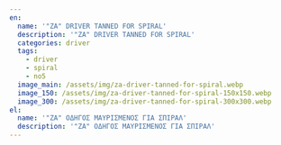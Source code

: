 ```yaml
---
en:
  name: '"ZA" DRIVER TANNED FOR SPIRAL'
  description: '"ZA" DRIVER TANNED FOR SPIRAL'
  categories: driver
  tags:
    - driver
    - spiral
    - no5
  image_main: /assets/img/za-driver-tanned-for-spiral.webp
  image_150: /assets/img/za-driver-tanned-for-spiral-150x150.webp
  image_300: /assets/img/za-driver-tanned-for-spiral-300x300.webp
el:
  name: '"ZA" ΟΔΗΓΟΣ ΜΑΥΡΙΣΜΕΝΟΣ ΓΙΑ ΣΠΙΡΑΛ'
  description: '"ZA" ΟΔΗΓΟΣ ΜΑΥΡΙΣΜΕΝΟΣ ΓΙΑ ΣΠΙΡΑΛ'
---
```

